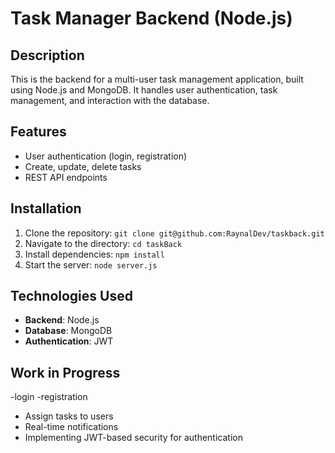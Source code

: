# Task Manager Backend (Node.js)

## Description
This is the backend for a multi-user task management application, built using Node.js and MongoDB. It handles user authentication, task management, and interaction with the database.

## Features
- User authentication (login, registration)
- Create, update, delete tasks
- REST API endpoints

## Installation
1. Clone the repository: `git clone git@github.com:RaynalDev/taskback.git`
2. Navigate to the directory: `cd taskBack`
3. Install dependencies: `npm install`
4. Start the server: `node server.js`

## Technologies Used
- **Backend**: Node.js
- **Database**: MongoDB
- **Authentication**: JWT

## Work in Progress
-login
-registration
- Assign tasks to users
- Real-time notifications
- Implementing JWT-based security for authentication

